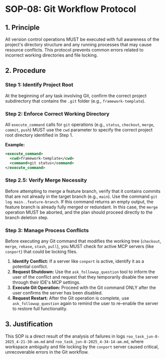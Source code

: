 # SOP-08: Git Workflow Protocol

## 1. Principle

All version control operations MUST be executed with full awareness of the project's directory structure and any running processes that may cause resource conflicts. This protocol prevents common errors related to incorrect working directories and file locking.

## 2. Procedure

### Step 1: Identify Project Root

At the beginning of any task involving Git, confirm the correct project subdirectory that contains the `.git` folder (e.g., `framework-template`).

### Step 2: Enforce Correct Working Directory

All `execute_command` calls for `git` operations (e.g., `status`, `checkout`, `merge`, `commit`, `push`) MUST use the `cwd` parameter to specify the correct project root directory identified in Step 1.

**Example:**
```xml
<execute_command>
  <cwd>framework-template</cwd>
  <command>git status</command>
</execute_command>
```

### Step 2.5: Verify Merge Necessity

Before attempting to merge a feature branch, verify that it contains commits that are not already in the target branch (e.g., `main`). Use the command `git log main..feature-branch`. If this command returns an empty output, the feature branch is already fully merged or redundant. In this case, the `merge` operation MUST be aborted, and the plan should proceed directly to the branch deletion step.

### Step 3: Manage Process Conflicts

Before executing any Git command that modifies the working tree (`checkout`, `merge`, `rebase`, `stash`, `pull`), you MUST check for active MCP servers (like `conport`) that could be locking files.

1.  **Identify Conflict:** If a server like `conport` is active, identify it as a potential conflict.
2.  **Request Shutdown:** Use the `ask_followup_question` tool to inform the user of the conflict and request that they temporarily disable the server through their IDE's MCP settings.
3.  **Execute Git Operation:** Proceed with the Git command ONLY after the user confirms the server has been disabled.
4.  **Request Restart:** After the Git operation is complete, use `ask_followup_question` again to remind the user to re-enable the server to restore full functionality.

## 3. Justification

This SOP is a direct result of the analysis of failures in logs `roo_task_jun-8-2025_4-21-30-am.md` and `roo_task_jun-8-2025_4-34-14-am.md`, where workspace ambiguity and file locking by the `conport` server caused critical, unrecoverable errors in the Git workflow.